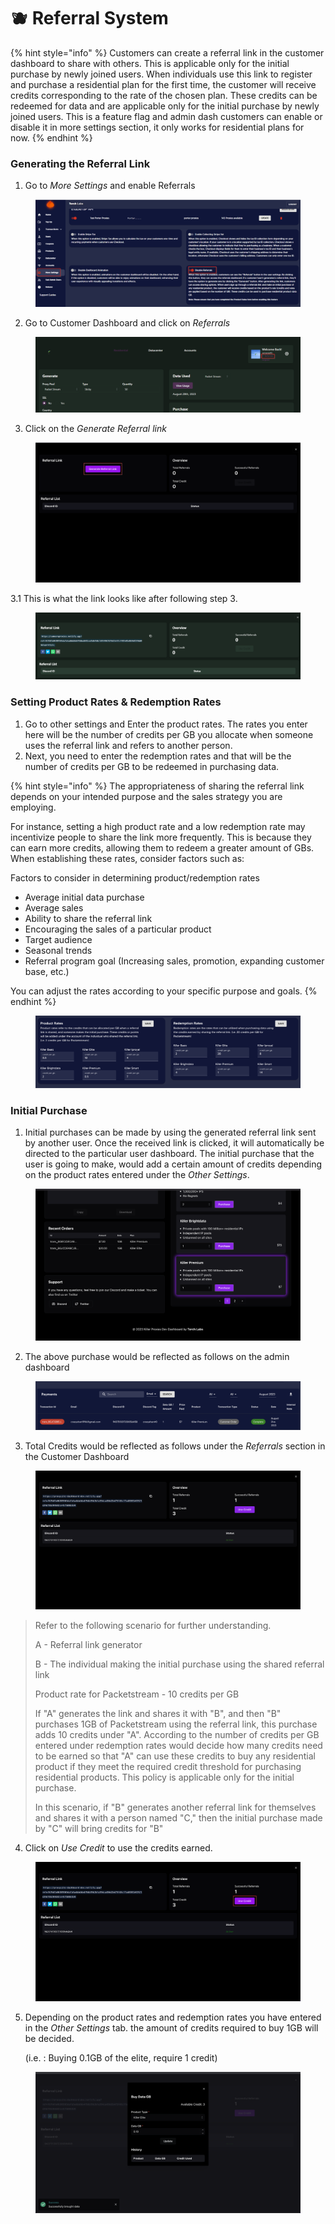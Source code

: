 # 🫐 Referral System

{% hint style="info" %}
Customers can create a referral link in the customer dashboard to share with others. This is applicable only for the initial purchase by newly joined users. When individuals use this link to register and purchase a residential plan for the first time, the customer will receive credits corresponding to the rate of the chosen plan. These credits can be redeemed for data and are applicable only for the initial purchase by newly joined users. This is a feature flag and admin dash customers can enable or disable it in more settings section, it only works for residential plans for now.
{% endhint %}

### Generating the Referral Link

1. Go to _More Settings_ and enable Referrals

<figure><img src="../.gitbook/assets/3 (16).png" alt=""><figcaption></figcaption></figure>

2. Go to Customer Dashboard and click on _Referrals_

<figure><img src="../.gitbook/assets/2 (17).png" alt=""><figcaption></figcaption></figure>

3. Click on the _Generate Referral link_

<figure><img src="../.gitbook/assets/4 (10).png" alt=""><figcaption></figcaption></figure>

3.1 This is what the link looks like after following step 3.

<figure><img src="../.gitbook/assets/5 (10).png" alt=""><figcaption></figcaption></figure>

### Setting Product Rates & Redemption Rates

1. Go to other settings and Enter the product rates. The rates you enter here will be the number of credits per GB you allocate when someone uses the referral link and refers to another person.&#x20;
2. Next, you need to enter the redemption rates and that will be the number of credits per GB to be redeemed in purchasing data.



{% hint style="info" %}
The appropriateness of sharing the referral link depends on your intended purpose and the sales strategy you are employing.

For instance, setting a high product rate and a low redemption rate may incentivize people to share the link more frequently. This is because they can earn more credits, allowing them to redeem a greater amount of GBs. When establishing these rates, consider factors such as:

Factors to consider in determining product/redemption rates

* Average initial data purchase&#x20;
* Average sales&#x20;
* Ability to share the referral link&#x20;
* Encouraging the sales of a particular product&#x20;
* Target audience
* Seasonal trends
* Referral program goal (Increasing sales, promotion, expanding customer base, etc.)

You can adjust the rates according to your specific purpose and goals.
{% endhint %}



<figure><img src="../.gitbook/assets/Screenshot 2024-01-11 at 11.59.46.png" alt=""><figcaption></figcaption></figure>

### Initial Purchase

1. Initial purchases can be made by using the generated referral link sent by another user. Once the received link is clicked, it will automatically be directed to the particular user dashboard. The initial purchase that the user is going to make, would add a certain amount of credits depending on the product rates entered under the _Other Settings_.

<figure><img src="../.gitbook/assets/Screenshot 2023-08-21 at 16.10.23.png" alt=""><figcaption></figcaption></figure>

2. The above purchase would be reflected as follows on the admin dashboard

<figure><img src="../.gitbook/assets/Screenshot 2023-08-21 at 16.11.49.png" alt=""><figcaption></figcaption></figure>

3. Total Credits would be reflected as follows under the _Referrals_ section in the Customer Dashboard

<figure><img src="../.gitbook/assets/Screenshot 2023-08-21 at 16.13.12.png" alt=""><figcaption></figcaption></figure>



> Refer to the following scenario for further understanding.
>
>
>
> A - Referral link generator&#x20;
>
> B - The individual making the initial purchase using the shared referral link&#x20;
>
> Product rate for Packetstream - 10 credits per GB
>
> If "A" generates the link and shares it with "B", and then "B" purchases 1GB of Packetstream using the referral link, this purchase adds 10 credits under "A". According to the number of credits per GB entered under redemption rates would decide how many credits need to be earned so that "A" can use these credits to buy any residential product if they meet the required credit threshold for purchasing residential products. This policy is applicable only for the initial purchase.
>
> In this scenario, if "B" generates another referral link for themselves and shares it with a person named "C," then the initial purchase made by "C" will bring credits for "B"

4. Click on _Use Credit_ to use the credits earned.

<figure><img src="../.gitbook/assets/7 (5).png" alt=""><figcaption></figcaption></figure>

5.  Depending on the product rates and redemption rates you have entered in the _Other Settings_ tab. the amount of credits required to buy 1GB will be decided.

    (i.e. : Buying 0.1GB of the elite, require 1 credit)

<figure><img src="../.gitbook/assets/Screenshot 2023-08-21 at 16.18.50.png" alt=""><figcaption></figcaption></figure>

